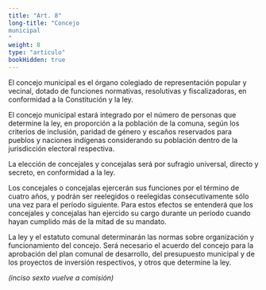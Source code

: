 ```yaml
---
title: "Art. 8"
long-title: "Concejo 
municipal
"
weight: 8
type: "articulo"
bookHidden: true
---
```

 
El concejo municipal es el órgano colegiado de representación popular y vecinal, dotado de funciones normativas, resolutivas y fiscalizadoras, en conformidad a la Constitución y la ley.
 
El concejo municipal estará integrado por el número de personas que determine la ley, en proporción a la población de la comuna, según los criterios de inclusión, paridad de género y escaños reservados para pueblos y naciones indígenas considerando su población dentro de la jurisdicción electoral respectiva.
 
La elección de concejales y concejalas será por sufragio universal, directo y secreto, en conformidad a la ley.
 
Los concejales o concejalas ejercerán sus funciones por el término de cuatro años, y podrán ser reelegidos o reelegidas consecutivamente sólo una vez para el período siguiente. Para estos efectos se entenderá que los concejales y concejalas han ejercido su cargo durante un período cuando hayan cumplido más de la mitad de su mandato.
 
La ley y el estatuto comunal determinarán las normas sobre organización y funcionamiento del concejo. Será necesario el acuerdo del concejo para la aprobación del plan comunal de desarrollo, del presupuesto municipal y de los proyectos de inversión respectivos, y otros que determine la ley.

*(inciso sexto vuelve a comisión)*
